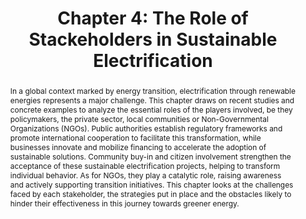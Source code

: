 ---
title: "Chapter 4: The Role of Stackeholders in Sustainable Electrification"
authors:
- admin
date: ""
doi: ""

# Schedule page publish date (NOT publication's date).
publishDate: ""

# Publication type.
# Accepts a single type but formatted as a YAML list (for Hugo requirements).
# Enter a publication type from the CSL standard.
publication_types: ["article"]

# Publication name and optional abbreviated publication name.
publication: ""
publication_short: ""

abstract: In a global context marked by energy transition, electrification through renewable energies represents a major challenge. This chapter draws on recent studies and concrete examples to analyze the essential roles of the players involved, be they policymakers, the private sector, local communities or Non-Governmental Organizations (NGOs). Public authorities establish regulatory frameworks and promote international cooperation to facilitate this transformation, while businesses innovate and mobilize financing to accelerate the adoption of sustainable solutions. Community buy-in and citizen involvement strengthen the acceptance of these sustainable electrification projects, helping to transform individual behavior. As for NGOs, they play a catalytic role, raising awareness and actively supporting transition initiatives. This chapter looks at the challenges faced by each stakeholder, the strategies put in place and the obstacles likely to hinder their effectiveness in this journey towards greener energy.

# Summary. An optional shortened abstract.
summary: Lorem ipsum dolor sit amet, consectetur adipiscing elit. Duis posuere tellus ac convallis placerat. Proin tincidunt magna sed ex sollicitudin condimentum.

tags:
featured: true

#links:
#- name: Custom Link
#  url: http://example.org
url_pdf: ''
url_code: ''
url_dataset: ''
url_poster: ''
url_project: ''
url_slides: ''
url_source: ''
url_video: ''

# Featured image
# To use, add an image named `featured.jpg/png` to your page's folder. 
image:
  caption: 'Image credit: [**Unsplash**](https://unsplash.com/photos/s9CC2SKySJM)'
  focal_point: ""
  preview_only: false

# Associated Projects (optional).
#   Associate this publication with one or more of your projects.
#   Simply enter your project's folder or file name without extension.
#   E.g. `internal-project` references `content/project/internal-project/index.md`.
#   Otherwise, set `projects: []`.
projects:
- internal-project

# Slides (optional).
#   Associate this publication with Markdown slides.
#   Simply enter your slide deck's filename without extension.
#   E.g. `slides: "example"` references `content/slides/example/index.md`.
#   Otherwise, set `slides: ""`.
slides: example
---